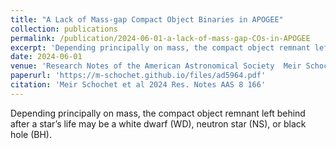 ```yaml
---
title: "A Lack of Mass-gap Compact Object Binaries in APOGEE"
collection: publications
permalink: /publication/2024-06-01-a-lack-of-mass-gap-COs-in-APOGEE
excerpt: 'Depending principally on mass, the compact object remnant left behind after a star’s life may be a white dwarf (WD), neutron star (NS), or black hole (BH). '
date: 2024-06-01
venue: 'Research Notes of the American Astronomical Society  Meir Schochet et al 2024 Res. Notes AAS 8 166 3.'
paperurl: 'https://m-schochet.github.io/files/ad5964.pdf'
citation: 'Meir Schochet et al 2024 Res. Notes AAS 8 166'
---
```

Depending principally on mass, the compact object remnant left behind after a star’s life may be a white dwarf (WD), neutron star (NS), or black hole (BH). 